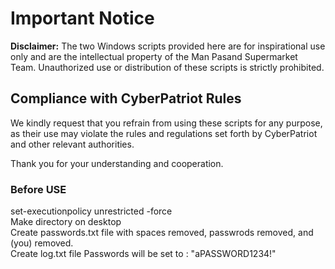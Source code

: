 # Important Notice

**Disclaimer:** The two Windows scripts provided here are for inspirational use only and are the intellectual property of the Man Pasand Supermarket Team. Unauthorized use or distribution of these scripts is strictly prohibited.

## Compliance with CyberPatriot Rules

We kindly request that you refrain from using these scripts for any purpose, as their use may violate the rules and regulations set forth by CyberPatriot and other relevant authorities.

Thank you for your understanding and cooperation.

### Before USE
set-executionpolicy unrestricted -force<br>
Make directory on desktop<br>
Create passwords.txt file with spaces removed, passwrods removed, and (you) removed.<br>
Create log.txt file
Passwords will be set to : "aPASSWORD1234!"
